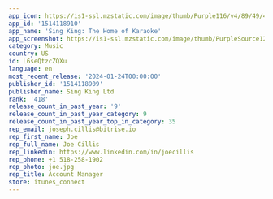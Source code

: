 ```yaml
---
app_icon: https://is1-ssl.mzstatic.com/image/thumb/Purple116/v4/89/49/41/894941b2-a942-4cde-586f-29129cc3dc5d/AppIcon-0-1x_U007emarketing-0-7-0-85-220-0.png/1024x1024bb.png
app_id: '1514118910'
app_name: 'Sing King: The Home of Karaoke'
app_screenshot: https://is1-ssl.mzstatic.com/image/thumb/PurpleSource126/v4/4e/01/2d/4e012d2b-c06c-572e-c3c6-528394d66be2/ad675e55-92f3-4243-bbc5-46169111ab5d_iOS_OCTOBER_2023_-_iPhone_6.5__U0028_1242_2688_U0029__U00232.jpg/1242x2688bb.png
category: Music
country: US
id: L6seQtzcZQXu
language: en
most_recent_release: '2024-01-24T00:00:00'
publisher_id: '1514118909'
publisher_name: Sing King Ltd
rank: '418'
release_count_in_past_year: '9'
release_count_in_past_year_category: 9
release_count_in_past_year_top_in_category: 35
rep_email: joseph.cillis@bitrise.io
rep_first_name: Joe
rep_full_name: Joe Cillis
rep_linkedin: https://www.linkedin.com/in/joecillis
rep_phone: +1 518-258-1902
rep_photo: joe.jpg
rep_title: Account Manager
store: itunes_connect
---
```

